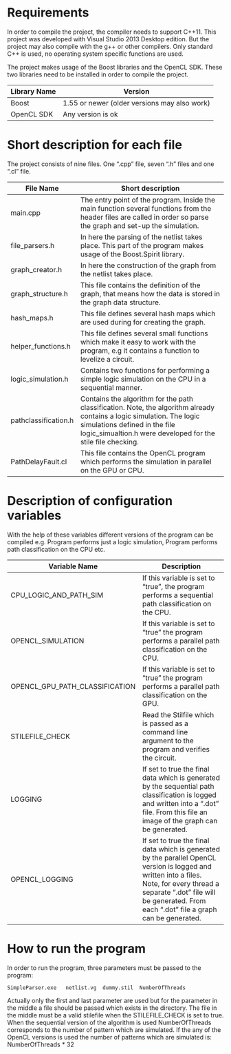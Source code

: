 
# Requirements
In order to compile the project, the compiler needs to support C++11. This project was developed with Visual Studio 2013 Desktop edition. But the project may also compile with the g++ or other compilers. Only standard C++ is used, no operating system specific functions are used.
 
The project makes usage of the Boost libraries and the OpenCL SDK. These two libraries need to be installed in order to compile the project.

| Library Name | Version                                      |
| ---          | ---                                          |
| Boost        | 1.55 or newer (older versions may also work) |
| OpenCL SDK   | Any version is ok                            |

	
# Short description for each file

The project consists of nine files. One “.cpp” file, seven “.h” files and one “.cl” file.

|File Name	|Short description|
| ---          | ---                                          |
|main.cpp	|The entry point of the program. Inside the main function several functions from the header files are called in order so parse the graph and set-up the simulation.|
|file_parsers.h	|In here the parsing of the netlist takes place. This part of the program makes usage of the Boost.Spirit library.|
|graph_creator.h	|In here the construction of the graph from the netlist takes place. |
|graph_structure.h	|This file contains the definition of the graph, that means how the data is stored in the graph data structure. |
|hash_maps.h	|This file defines several hash maps which are used during for creating the graph.|
|helper_functions.h	|This file defines several small functions which make it easy to work with the program, e.g it contains a function to levelize a circuit. |
|logic_simulation.h	|Contains two functions for performing a simple logic simulation on the CPU in a sequential manner.|
|pathclassification.h	|Contains the algorithm for the path classification. Note, the algorithm already contains a logic simulation. The logic simulations defined in the file logic_simualtion.h were developed for the stile file checking.|
|PathDelayFault.cl	|This file contains the OpenCL program which performs the simulation in parallel on the GPU or CPU.|

# Description of configuration variables
With the help of these variables different versions of the program can be compiled e.g. Program performs just a logic simulation, Program performs path classification on the CPU etc.

|Variable Name |Description                                   |
| ---          | ---                                          |
|CPU_LOGIC_AND_PATH_SIM	| If this variable is set to “true”, the program performs a sequential path classification on the CPU. |
|OPENCL_SIMULATION	| If this variable is set to “true” the program performs a parallel path classification on the CPU.    |
|OPENCL_GPU_PATH_CLASSIFICATION	| If this variable is set to “true” the program performs a parallel path classification on the GPU.| 
|STILEFILE_CHECK	|Read the Stilfile which is passed as a command line argument to the program and verifies the circuit. |
|LOGGING	        |If set to true the final data which is generated by the sequential path classification is logged and written into a “.dot” file. From this file an image of the graph can be generated. |
|OPENCL_LOGGING	| If set to true the final data which is generated by the parallel OpenCL version is logged and written into a files. Note, for every thread a separate “.dot” file will be generated. From each “.dot” file a graph can be generated. |


# How to run the program
In order to run the program, three parameters must be passed to the program:

```
SimpleParser.exe   netlist.vg  dummy.stil  NumberOfThreads
```

Actually only the first and last parameter are used but for the parameter in the middle a file should be passed which exists in the directory. The file in the middle must be a valid stilefile when the STILEFILE_CHECK is set to true. When the sequential version of the algorithm is used NumberOfThreads corresponds to the number of pattern which are simulated. If the any of the OpenCL versions is used the number of patterns which are simulated is: NumberOfThreads * 32 
